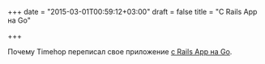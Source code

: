 +++
date = "2015-03-01T00:59:12+03:00"
draft = false
title = "C Rails App на Go"

+++

<p>Почему&nbsp;Timehop переписал свое приложение <a href="https://medium.com/building-timehop/why-timehop-chose-go-to-replace-our-rails-app-2855ea1912d">с Rails App на&nbsp;Go</a>.</p>

